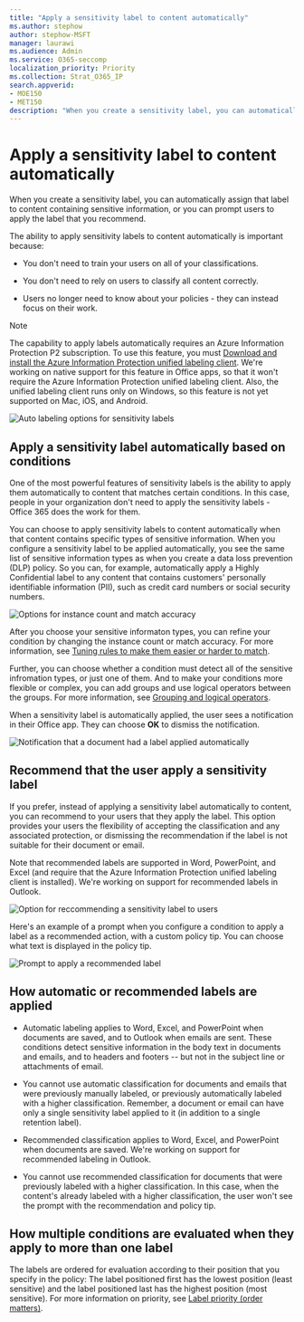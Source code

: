 ```yaml
---
title: "Apply a sensitivity label to content automatically"
ms.author: stephow
author: stephow-MSFT
manager: laurawi
ms.audience: Admin
ms.service: O365-seccomp
localization_priority: Priority
ms.collection: Strat_O365_IP
search.appverid: 
- MOE150
- MET150
description: "When you create a sensitivity label, you can automatically assign a label to a document or email, or you can prompt users to select the label that you recommend."
---
```


# Apply a sensitivity label to content automatically

When you create a sensitivity label, you can automatically assign that label to content containing sensitive information, or you can prompt users to apply the label that you recommend.

The ability to apply sensitivity labels to content automatically is important because:

- You don't need to train your users on all of your classifications.

- You don't need to rely on users to classify all content correctly.

- Users no longer need to know about your policies - they can instead focus on their work.

> [!NOTE]
> The capability to apply labels automatically requires an Azure Information Protection P2 subscription. To use this feature, you must [Download and install the Azure Information Protection unified labeling client](https://docs.microsoft.com/en-us/azure/information-protection/rms-client/install-unifiedlabelingclient-app). We're working on native support for this feature in Office apps, so that it won't require the Azure Information Protection unified labeling client. Also, the unified labeling client runs only on Windows, so this feature is not yet supported on Mac, iOS, and Android.

![Auto labeling options for sensitivity labels](media/Sensitivity_labels_Auto_labeling_options.png)

## Apply a sensitivity label automatically based on conditions

One of the most powerful features of sensitivity labels is the ability to apply them automatically to content that matches certain conditions. In this case, people in your organization don't need to apply the sensitivity labels - Office 365 does the work for them.
   
You can choose to apply sensitivity labels to content automatically when that content contains specific types of sensitive information. When you configure a sensitivity label to be applied automatically, you see the same list of sensitive information types as when you create a data loss prevention (DLP) policy. So you can, for example, automatically apply a Highly Confidential label to any content that contains customers' personally identifiable information (PII), such as credit card numbers or social security numbers. 

![Options for instance count and match accuracy](media/Sensitivity_labels_instance_count_match_accuracy.png)

After you choose your sensitive informaton types, you can refine your condition by changing the instance count or match accuracy. For more information, see [Tuning rules to make them easier or harder to match](data-loss-prevention-policies.md#tuning-rules-to-make-them-easier-or-harder-to-match).

Further, you can choose whether a condition must detect all of the sensitive infromation types, or just one of them. And to make your conditions more flexible or complex, you can add groups and use logical operators between the groups. For more information, see [Grouping and logical operators](data-loss-prevention-policies.md#grouping-and-logical-operators).

When a sensitivity label is automatically applied, the user sees a notification in their Office app. They can choose **OK** to dismiss the notification.

![Notification that a document had a label applied automatically](media/sensitivity_labels_msg_doc_was_auto_labeled.PNG)

## Recommend that the user apply a sensitivity label

If you prefer, instead of applying a sensitivity label automatically to content, you can recommend to your users that they apply the label. This option provides your users the flexibility of accepting the classification and any associated protection, or dismissing the recommendation if the label is not suitable for their document or email.

Note that recommended labels are supported in Word, PowerPoint, and Excel (and require that the Azure Information Protection unified labeling client is installed). We're working on support for recommended labels in Outlook.

![Option for reccommending a sensitivity label to users](media/Sensitivity_labels_Recommended_label_option.png)

Here's an example of a prompt when you configure a condition to apply a label as a recommended action, with a custom policy tip. You can choose what text is displayed in the policy tip.

![Prompt to apply a recommended label](media/Sensitivity_label_Prompt_for_required_label.png)

## How automatic or recommended labels are applied

- Automatic labeling applies to Word, Excel, and PowerPoint when documents are saved, and to Outlook when emails are sent. These conditions detect sensitive information in the body text in documents and emails, and to headers and footers -- but not in the subject line or attachments of email.

- You cannot use automatic classification for documents and emails that were previously manually labeled, or previously automatically labeled with a higher classification. Remember, a document or email can have only a single sensitivity label applied to it (in addition to a single retention label).

- Recommended classification applies to Word, Excel, and PowerPoint when documents are saved. We're working on support for recommended labeling in Outlook.

- You cannot use recommended classification for documents that were previously labeled with a higher classification. In this case, when the content's already labeled with a higher classification, the user won't see the prompt with the recommendation and policy tip.

## How multiple conditions are evaluated when they apply to more than one label

The labels are ordered for evaluation according to their position that you specify in the policy: The label positioned first has the lowest position (least sensitive) and the label positioned last has the highest position (most sensitive). For more information on priority, see [Label priority (order matters)](sensitivity-labels.md#label-priority-order-matters).